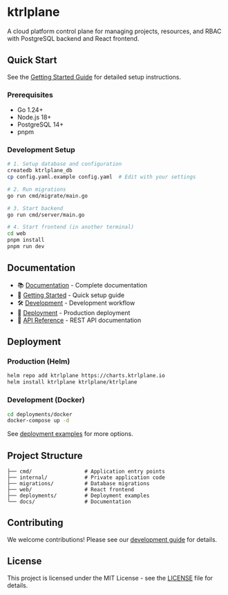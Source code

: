 # ktrlplane

A cloud platform control plane for managing projects, resources, and RBAC with PostgreSQL backend and React frontend.

## Quick Start

See the [Getting Started Guide](docs/getting-started.md) for detailed setup instructions.

### Prerequisites

- Go 1.24+
- Node.js 18+
- PostgreSQL 14+
- pnpm

### Development Setup

```bash
# 1. Setup database and configuration
createdb ktrlplane_db
cp config.yaml.example config.yaml  # Edit with your settings

# 2. Run migrations
go run cmd/migrate/main.go

# 3. Start backend
go run cmd/server/main.go

# 4. Start frontend (in another terminal)
cd web
pnpm install
pnpm run dev
```

## Documentation

- 📚 [Documentation](docs/) - Complete documentation
- 🚀 [Getting Started](docs/getting-started.md) - Quick setup guide
- 🛠️ [Development](docs/development.md) - Development workflow
- 🚢 [Deployment](docs/deployment.md) - Production deployment
- 📖 [API Reference](docs/api-reference.md) - REST API documentation

## Deployment

### Production (Helm)

```bash
helm repo add ktrlplane https://charts.ktrlplane.io
helm install ktrlplane ktrlplane/ktrlplane
```

### Development (Docker)

```bash
cd deployments/docker
docker-compose up -d
```

See [deployment examples](deployments/) for more options.

## Project Structure

```
├── cmd/                 # Application entry points
├── internal/            # Private application code
├── migrations/          # Database migrations
├── web/                 # React frontend
├── deployments/         # Deployment examples
└── docs/                # Documentation
```

## Contributing

We welcome contributions! Please see our [development guide](docs/development.md) for details.

## License

This project is licensed under the MIT License - see the [LICENSE](LICENSE) file for details.
